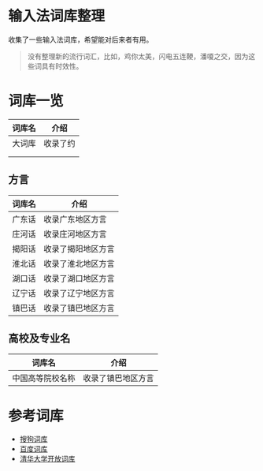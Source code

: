 # 输入法词库整理

收集了一些输入法词库，希望能对后来者有用。

> 没有整理新的流行词汇，比如，鸡你太美，闪电五连鞕，潘嗄之交，因为这些词具有时效性。

# 词库一览

| 词库名 | 介绍     |
| ------ | -------- |
| 大词库 | 收录了约 |
|        |          |
|        |          |

## 方言

| 词库名 | 介绍               |
| ------ | ------------------ |
| 广东话 | 收录广东地区方言   |
| 庄河话 | 收录庄河地区方言   |
| 揭阳话 | 收录了揭阳地区方言 |
| 淮北话 | 收录了淮北地区方言 |
| 湖口话 | 收录了湖口地区方言 |
| 辽宁话 | 收录了辽宁地区方言 |
| 镇巴话 | 收录了镇巴地区方言 |

## 高校及专业名

| 词库名           | 介绍               |
| ---------------- | ------------------ |
| 中国高等院校名称 | 收录了镇巴地区方言 |


# 参考词库

- [搜狗词库](https://pinyin.sogou.com/dict/)
- [百度词库](https://shurufa.baidu.com/dict)
- [清华大学开放词库](http://thuocl.thunlp.org/)